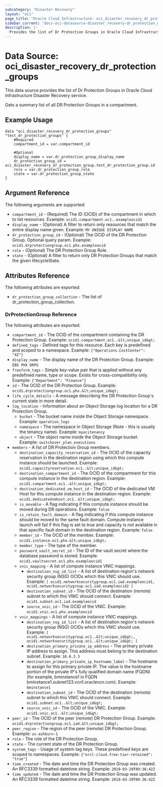 ```yaml
---
subcategory: "Disaster Recovery"
layout: "oci"
page_title: "Oracle Cloud Infrastructure: oci_disaster_recovery_dr_protection_groups"
sidebar_current: "docs-oci-datasource-disaster_recovery-dr_protection_groups"
description: |-
  Provides the list of Dr Protection Groups in Oracle Cloud Infrastructure Disaster Recovery service
---
```


# Data Source: oci_disaster_recovery_dr_protection_groups
This data source provides the list of Dr Protection Groups in Oracle Cloud Infrastructure Disaster Recovery service.

Gets a summary list of all DR Protection Groups in a compartment.

## Example Usage

```hcl
data "oci_disaster_recovery_dr_protection_groups" "test_dr_protection_groups" {
	#Required
	compartment_id = var.compartment_id

	#Optional
	display_name = var.dr_protection_group_display_name
	dr_protection_group_id = oci_disaster_recovery_dr_protection_group.test_dr_protection_group.id
	role = var.dr_protection_group_role
	state = var.dr_protection_group_state
}
```

## Argument Reference

The following arguments are supported:

* `compartment_id` - (Required) The ID (OCID) of the compartment in which to list resources.  Example: `ocid1.compartment.oc1..exampleocid1` 
* `display_name` - (Optional) A filter to return only resources that match the entire display name given.  Example: `MY UNIQUE DISPLAY NAME` 
* `dr_protection_group_id` - (Optional) The OCID of the DR Protection Group. Optional query param.  Example: `ocid1.drprotectiongroup.oc1.phx.exampleocid` 
* `role` - (Optional) The DR Protection Group Role.
* `state` - (Optional) A filter to return only DR Protection Groups that match the given lifecycleState. 


## Attributes Reference

The following attributes are exported:

* `dr_protection_group_collection` - The list of dr_protection_group_collection.

### DrProtectionGroup Reference

The following attributes are exported:

* `compartment_id` - The OCID of the compartment containing the DR Protection Group.  Example: `ocid1.compartment.oc1..&lt;unique_id&gt;` 
* `defined_tags` - Defined tags for this resource. Each key is predefined and scoped to a namespace. Example: `{"Operations.CostCenter": "42"}` 
* `display_name` - The display name of the DR Protection Group.  Example: `EBS PHX DRPG` 
* `freeform_tags` - Simple key-value pair that is applied without any predefined name, type or scope. Exists for cross-compatibility only. Example: `{"Department": "Finance"}` 
* `id` - The OCID of the DR Protection Group.  Example: `ocid1.drprotectiongroup.oc1.phx.&lt;unique_id&gt;` 
* `life_cycle_details` - A message describing the DR Protection Group's current state in more detail. 
* `log_location` - Information about an Object Storage log location for a DR Protection Group.
	* `bucket` - The bucket name inside the Object Storage namespace.  Example: `operation_logs` 
	* `namespace` - The namespace in Object Storage (Note - this is usually the tenancy name).  Example: `myocitenancy` 
	* `object` - The object name inside the Object Storage bucket.  Example: `switchover_plan_executions` 
* `members` - A list of DR Protection Group members. 
	* `destination_capacity_reservation_id` - The OCID of the capacity reservation in the destination region using which this compute instance should be launched.  Example: `ocid1.capacityreservation.oc1..&lt;unique_id&gt;` 
	* `destination_compartment_id` - The OCID of the compartment for this compute instance in the destination region.  Example: `ocid1.compartment.oc1..&lt;unique_id&gt;` 
	* `destination_dedicated_vm_host_id` - The OCID of the dedicated VM Host for this compute instance in the destination region.  Example: `ocid1.dedicatedvmhost.oc1..&lt;unique_id&gt;` 
	* `is_movable` - A flag indicating if this compute instance should be moved during DR operations.  Example: `false` 
	* `is_retain_fault_domain` - A flag indicating if this compute instance should be moved to the same fault domain.  Compute instance launch will fail if this flag is set to true and capacity is not available in that specific fault domain in the destination region.  Example: `false` 
	* `member_id` - The OCID of the member.  Example: `ocid1.instance.oc1.phx.&lt;unique_id&gt;` 
	* `member_type` - The type of the member. 
	* `password_vault_secret_id` - The ID of the vault secret where the database password is stored.  Example: `ocid1.vaultsecret.oc1.phx.exampleocid1` 
	* `vnic_mapping` - A list of compute instance VNIC mappings. 
		* `destination_nsg_id_list` - A list of destination region's network security group (NSG) OCIDs which this VNIC should use.  Example: `[ ocid1.networksecuritygroup.oc1.iad.exampleocid1, ocid1.networksecuritygroup.oc1.iad.exampleocid2 ]` 
		* `destination_subnet_id` - The OCID of the destination (remote) subnet to which this VNIC should connect.  Example: `ocid1.subnet.oc1.iad.exampleocid` 
		* `source_vnic_id` - The OCID of the VNIC.  Example: `ocid1.vnic.oc1.phx.exampleocid` 
	* `vnic_mappings` - A list of compute instance VNIC mappings. 
		* `destination_nsg_id_list` - A list of destination region's network security group (NSG) OCIDs which this VNIC should use.  Example: `[ ocid1.networksecuritygroup.oc1..&lt;unique_id&gt;, ocid1.networksecuritygroup.oc1..&lt;unique_id&gt; ]` 
		* `destination_primary_private_ip_address` - The primary private IP address to assign. This address must belong to the destination subnet.  Example: `10.0.3.3` 
		* `destination_primary_private_ip_hostname_label` - The hostname to assign for this primary private IP. The value is the hostname portion of the private IP's fully qualified domain name (FQDN)  (for example, bminstance1 in FQDN bminstance1.subnet123.vcn1.oraclevcn.com).  Example: `bminstance1` 
		* `destination_subnet_id` - The OCID of the destination (remote) subnet to which this VNIC should connect.  Example: `ocid1.subnet.oc1..&lt;unique_id&gt;` 
		* `source_vnic_id` - The OCID of the VNIC.  Example: `ocid1.vnic.oc1..&lt;unique_id&gt;` 
* `peer_id` - The OCID of the peer (remote) DR Protection Group.  Example: `ocid1.drprotectiongroup.oc1.iad.&lt;unique_id&gt;` 
* `peer_region` - The region of the peer (remote) DR Protection Group.  Example: `us-ashburn-1` 
* `role` - The role of the DR Protection Group. 
* `state` - The current state of the DR Protection Group. 
* `system_tags` - Usage of system tag keys. These predefined keys are scoped to namespaces. Example: `{"orcl-cloud.free-tier-retained": "true"}` 
* `time_created` - The date and time the DR Protection Group was created. An RFC3339 formatted datetime string.  Example: `2019-03-29T09:36:42Z` 
* `time_updated` - The date and time the DR Protection Group was updated. An RFC3339 formatted datetime string.  Example: `2019-03-29T09:36:42Z` 

